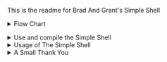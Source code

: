 This is the readme for Brad And Grant's Simple Shell

<details><summary>Flow Chart</summary>

This is an image of a flowchart put together by Brad using Miro
The flowchart covers the basic breakdown of how to work through
a simple shell.

<img width="204" alt="Screenshot 2024-04-01 at 6 08 30 PM" src="https://github.com/OceusGreycastle/atlas-simple_shell/assets/143840095/16c35e42-6455-437d-894c-87854edaae44"></details>



<details><summary>Use and compile the Simple Shell</summary>

This is how to use and compile a simple shell as well as what it does. It's quite "simple", once executed the shell will prompt a user for an input. Giving a basic input in the command line the Shell will give back the proper response and allow the user to continue prompting. Once the user sends in an exit prompt the Shell will terminate.
</details>

<details><summary>Usage of The Simple Shell</summary>

Some examples of the Simple Shell in use: 
</details>

<details><summary>A Small Thank You</summary>

Thank you very much for coming and taking the time to enjoy our project and explore it for what it is. It was a long process, and your time is much appreciated, Happy Coding!

